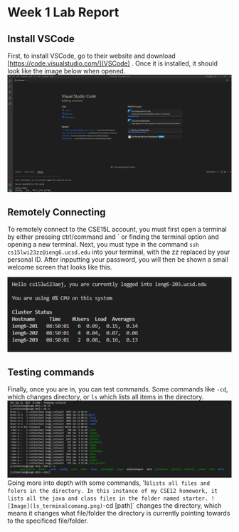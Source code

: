 # Week 1 Lab Report


## Install VSCode
  First, to install VSCode, go to their website and download [https://code.visualstudio.com/](VSCode) .
 Once it is installed, it should look like the image below when opened.
![Image](opening_vscode.png)


## Remotely Connecting
To remotely connect to the CSE15L account, you must first open a terminal by either pressing ctrl/command and \` or finding the terminal option and opening a new terminal. 
Next, you must type in the command `ssh cs15lwi23zz@ieng6.ucsd.edu` into your terminal, with the zz replaced by your personal ID. After inpputting your password, you will then be shown a small welcome screen that looks like this.

![Image](upon_login.png)

## Testing commands

Finally, once you are in, you can test commands. Some commands like `-cd`, which changes directory, or `ls` which lists all items in the directory.
![Image](testing_some_commands.png)
Going more into depth with some commands,
'ls` lists all files and folers in the directory. In this instance of my CSE12 homework, it lists all the java and class files in the folder named starter.
![Image](ls_terminalcomang.png)
`-cd [path]` changes the directory, which means it changes what file/folder the directory is currently pointing towards to the specificed file/folder.
